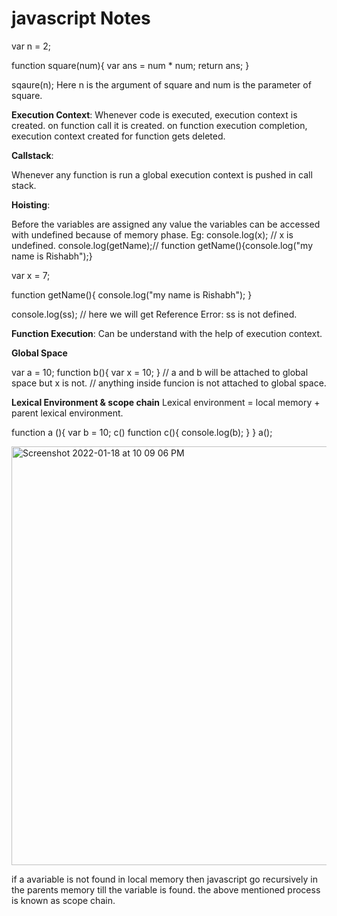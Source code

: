 # javascript Notes

var n = 2;

function square(num){
    var ans = num * num;
    return ans;
}

sqaure(n);
Here n is the argument of square and num is the parameter of square.

**Execution Context**:
Whenever code is executed, execution context is created.
on function call it is created.
on function execution completion, execution context created for function gets deleted.

**Callstack**:

Whenever any function is run a global execution context is pushed in call stack.

**Hoisting**:

Before the variables are assigned any value the variables can be accessed with undefined because of memory phase.
Eg:
console.log(x); // x is undefined.
console.log(getName);// function getName(){console.log("my name is Rishabh");}

var x = 7;

function getName(){
    console.log("my name is Rishabh");
}

console.log(ss); // here we will get Reference Error: ss is not defined.

**Function Execution**:
Can be understand with the help of execution context.

**Global Space**

var a = 10;
function b(){
    var x = 10;
}
// a and b will be attached to global space but x is not.
// anything inside funcion is not attached to global space.

**Lexical Environment & scope chain**
Lexical environment = local memory + parent lexical environment.

function a (){
    var b = 10;
    c()
    function c(){
        console.log(b);
    }
}
a();


<img width="670" alt="Screenshot 2022-01-18 at 10 09 06 PM" src="https://user-images.githubusercontent.com/16613350/149979652-21be8476-99dd-44ff-ad80-9c2abf7d1e32.png">

if a avariable is not found in local memory
then javascript go recursively in the parents memory till the variable is found.
the above mentioned process is known as scope chain.

